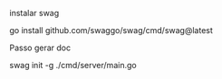 instalar swag

go install github.com/swaggo/swag/cmd/swag@latest

Passo gerar doc

 swag init -g ./cmd/server/main.go

